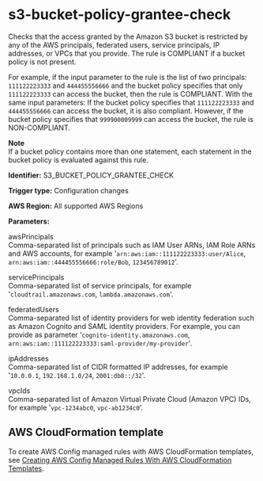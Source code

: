 # s3\-bucket\-policy\-grantee\-check<a name="s3-bucket-policy-grantee-check"></a>

Checks that the access granted by the Amazon S3 bucket is restricted by any of the AWS principals, federated users, service principals, IP addresses, or VPCs that you provide\. The rule is COMPLIANT if a bucket policy is not present\.

For example, if the input parameter to the rule is the list of two principals: `111122223333` and `444455556666` and the bucket policy specifies that only `111122223333` can access the bucket, then the rule is COMPLIANT\. With the same input parameters: If the bucket policy specifies that `111122223333` and `444455556666` can access the bucket, it is also compliant\. However, if the bucket policy specifies that `999900009999` can access the bucket, the rule is NON\-COMPLIANT\. 

**Note**  
If a bucket policy contains more than one statement, each statement in the bucket policy is evaluated against this rule\.

**Identifier:** S3\_BUCKET\_POLICY\_GRANTEE\_CHECK

**Trigger type:** Configuration changes

**AWS Region:** All supported AWS Regions

**Parameters:**

 awsPrincipals  
Comma\-separated list of principals such as IAM User ARNs, IAM Role ARNs and AWS accounts, for example '`arn:aws:iam::111122223333:user/Alice`, `arn:aws:iam::444455556666:role/Bob`, `123456789012`'\.

 servicePrincipals  
 Comma\-separated list of service principals, for example '`cloudtrail.amazonaws.com`, `lambda.amazonaws.com`'\.

 federatedUsers  
 Comma\-separated list of identity providers for web identity federation such as Amazon Cognito and SAML identity providers\. For example, you can provide as parameter '`cognito-identity.amazonaws.com`, `arn:aws:iam::111122223333:saml-provider/my-provider`'\.

 ipAddresses   
 Comma\-separated list of CIDR formatted IP addresses, for example '`10.0.0.1`, `192.168.1.0/24`, `2001:db8::/32`'\.

 vpcIds  
 Comma\-separated list of Amazon Virtual Private Cloud \(Amazon VPC\) IDs, for example '`vpc-1234abc0`, `vpc-ab1234c0`’\.

## AWS CloudFormation template<a name="w22aac11c29c17d291c19"></a>

To create AWS Config managed rules with AWS CloudFormation templates, see [Creating AWS Config Managed Rules With AWS CloudFormation Templates](aws-config-managed-rules-cloudformation-templates.md)\.